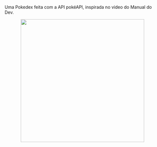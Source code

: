 Uma Pokedex feita com a API pokéAPI, inspirada no video do Manual do Dev.


<div align="center">
<img src="https://github.com/Gustav0Luiz/Pokedex/assets/116320919/f258af04-0080-454b-8ba2-972ccf016fca" width="400px" />
</div>



